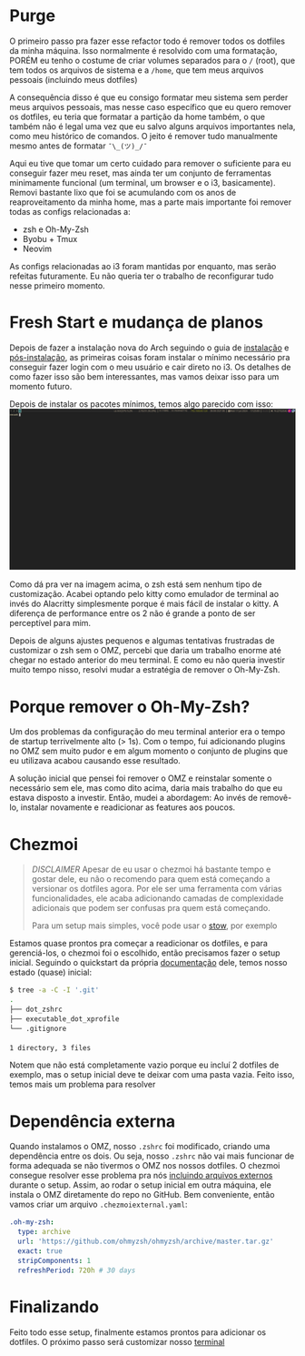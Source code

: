 # Purge

O primeiro passo pra fazer esse refactor todo é remover todos os dotfiles da
minha máquina. Isso normalmente é resolvido com uma formatação, PORÉM eu tenho o
costume de criar volumes separados para o `/` (root), que tem todos os arquivos
de sistema e a `/home`, que tem meus arquivos pessoais (incluindo meus dotfiles)

A consequência disso é que eu consigo formatar meu sistema sem perder meus
arquivos pessoais, mas nesse caso específico que eu quero remover os dotfiles,
eu teria que formatar a partição da home também, o que também não é legal uma
vez que eu salvo alguns arquivos importantes nela, como meu histórico de
comandos. O jeito é remover tudo manualmente mesmo antes de formatar `¯\_(ツ)_/¯`

Aqui eu tive que tomar um certo cuidado para remover o suficiente para eu
conseguir fazer meu reset, mas ainda ter um conjunto de ferramentas minimamente
funcional (um terminal, um browser e o i3, basicamente). Removi bastante lixo
que foi se acumulando com os anos de reaproveitamento da minha home, mas a parte
mais importante foi remover todas as configs relacionadas a:

* zsh e Oh-My-Zsh
* Byobu + Tmux
* Neovim

As configs relacionadas ao i3 foram mantidas por enquanto, mas serão refeitas
futuramente. Eu não queria ter o trabalho de reconfigurar tudo nesse primeiro
momento.

# Fresh Start e mudança de planos

Depois de fazer a instalação nova do Arch seguindo o guia de 
[instalação](https://wiki.archlinux.org/title/Installation_guide) e
[pós-instalação](https://wiki.archlinux.org/title/General_recommendations),
as primeiras coisas foram instalar o mínimo necessário pra conseguir fazer login
com o meu usuário e cair direto no i3. Os detalhes de como fazer isso são bem
interessantes, mas vamos deixar isso para um momento futuro.

Depois de instalar os pacotes mínimos, temos algo parecido com isso:
![Um setup mínimo de i3](img/minimal-i3.png)

Como dá pra ver na imagem acima, o zsh está sem nenhum tipo de customização.
Acabei optando pelo kitty como emulador de terminal ao invés do Alacritty
simplesmente porque é mais fácil de instalar o kitty. A diferença de performance
entre os 2 não é grande a ponto de ser perceptível para mim.

Depois de alguns ajustes pequenos e algumas tentativas frustradas de customizar
o zsh sem o OMZ, percebi que daria um trabalho enorme até chegar no estado
anterior do meu terminal. E como eu não queria investir muito tempo nisso,
resolvi mudar a estratégia de remover o Oh-My-Zsh.

# Porque remover o Oh-My-Zsh?

Um dos problemas da configuração do meu terminal anterior era o tempo de
startup terrivelmente alto (> 1s). Com o tempo, fui adicionando plugins no OMZ
sem muito pudor e em algum momento o conjunto de plugins que eu utilizava
acabou causando esse resultado.

A solução inicial que pensei foi remover o OMZ e reinstalar somente o necessário
sem ele, mas como dito acima, daria mais trabalho do que eu estava disposto a
investir. Então, mudei a abordagem: Ao invés de removê-lo, instalar novamente e
readicionar as features aos poucos.

# Chezmoi

> *DISCLAIMER*
> Apesar de eu usar o chezmoi há bastante tempo e gostar dele, eu não o
> recomendo para quem está começando a versionar os dotfiles agora. Por ele ser
> uma ferramenta com várias funcionalidades, ele acaba adicionando camadas de
> complexidade adicionais que podem ser confusas pra quem está começando.
>
> Para um setup mais simples, você pode usar o [stow](https://dev.to/luxcih/dotfiles-managing-with-gnu-stow-and-git-5100), por exemplo

Estamos quase prontos pra começar a readicionar os dotfiles, e para
gerenciá-los, o chezmoi foi o escolhido, então precisamos fazer o setup inicial.
Seguindo o quickstart da própria
[documentação](https://www.chezmoi.io/quick-start/) dele, temos nosso estado
(quase) inicial:

```sh
$ tree -a -C -I '.git'
.
├── dot_zshrc
├── executable_dot_xprofile
└── .gitignore

1 directory, 3 files
```

Notem que não está completamente vazio porque eu incluí 2 dotfiles de exemplo,
mas o setup inicial deve te deixar com uma pasta vazia. Feito isso, temos mais
um problema para resolver

# Dependência externa

Quando instalamos o OMZ, nosso `.zshrc` foi modificado, criando uma dependência
entre os dois. Ou seja, nosso `.zshrc` não vai mais funcionar de forma adequada
se não tivermos o OMZ nos nossos dotfiles. O chezmoi consegue resolver esse
problema pra nós [incluindo arquivos
externos](https://www.chezmoi.io/user-guide/include-files-from-elsewhere/)
durante o setup. Assim, ao rodar o setup inicial em outra máquina, ele
instala o OMZ diretamente do repo no GitHub. Bem conveniente, então vamos criar
um arquivo `.chezmoiexternal.yaml`:

```yaml
.oh-my-zsh:
  type: archive
  url: 'https://github.com/ohmyzsh/ohmyzsh/archive/master.tar.gz'
  exact: true
  stripComponents: 1
  refreshPeriod: 720h # 30 days
```

# Finalizando

Feito todo esse setup, finalmente estamos prontos para adicionar os dotfiles. O
próximo passo será customizar nosso [terminal](./02-terminal.md)
